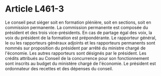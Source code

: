 # Article L461-3

Le conseil peut siéger soit en formation plénière, soit en sections, soit en commission permanente. La commission permanente est composée du président et des trois vice-présidents.   En cas de partage égal des voix, la voix du président de la formation est prépondérante.   Le rapporteur général, le ou les rapporteurs généraux adjoints et les rapporteurs permanents sont nommés sur proposition du président par arrêté du ministre chargé de l'économie. Les autres rapporteurs sont désignés par le président.   Les crédits attribués au Conseil de la concurrence pour son fonctionnement sont inscrits au budget du ministère chargé de l'économie.   Le président est ordonnateur des recettes et des dépenses du conseil.